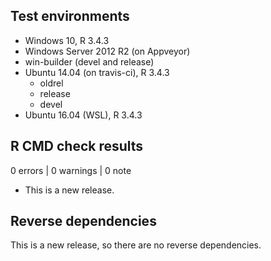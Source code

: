 ## Test environments
- Windows 10, R 3.4.3
- Windows Server 2012 R2 (on Appveyor)
- win-builder (devel and release)
- Ubuntu 14.04 (on travis-ci), R 3.4.3
    - oldrel
    - release
    - devel
- Ubuntu 16.04 (WSL), R 3.4.3


## R CMD check results

0 errors | 0 warnings | 0 note

* This is a new release.

## Reverse dependencies

This is a new release, so there are no reverse dependencies.
